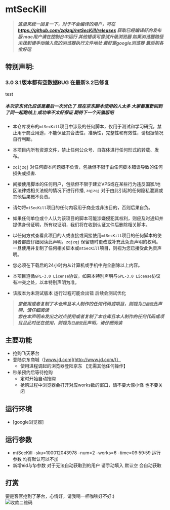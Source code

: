 # mtSecKill

> ***这里来统一回复一下，对于不会编译的用户，可在 https://github.com/zqjzqj/mtSecKill/releases 获取已经编译好的发布版 mac用户请在控制台中运行 其他错误可尝试升级浏览器 如果浏览器路径未找到请手动输入您的浏览器执行文件地址 最好是google浏览器***
> ***最后祝各位好运***

## 特别声明:

### 3.0 3.1版本都有空数据BUG 在最新3.2已修复
test

##### 本次京东优化应该是最后一次优化了 现在京东脚本使用的人太多 大家都重新回到了同一起跑线上 成功率不太好保证 期待下一个天猫版吧

* 本仓库发布的`mtSecKill`项目中涉及的任何脚本，仅用于测试和学习研究，禁止用于商业用途，不能保证其合法性，准确性，完整性和有效性，请根据情况自行判断。

* 本项目内所有资源文件，禁止任何公众号、自媒体进行任何形式的转载、发布。

* `zqijzqj` 对任何脚本问题概不负责，包括但不限于由任何脚本错误导致的任何损失或损害.

* 间接使用脚本的任何用户，包括但不限于建立VPS或在某些行为违反国家/地区法律或相关法规的情况下进行传播, `zqjzqj` 对于由此引起的任何隐私泄漏或其他后果概不负责。

* 请勿将`mtSecKill`项目的任何内容用于商业或非法目的，否则后果自负。

* 如果任何单位或个人认为该项目的脚本可能涉嫌侵犯其权利，则应及时通知并提供身份证明，所有权证明，我们将在收到认证文件后删除相关脚本。

* 以任何方式查看此项目的人或直接或间接使用`mtSecKill`项目的任何脚本的使用者都应仔细阅读此声明。`zqjzqj` 保留随时更改或补充此免责声明的权利。一旦使用并复制了任何相关脚本或`mtSecKill`项目，则视为您已接受此免责声明。
  
* 您必须在下载后的24小时内从计算机或手机中完全删除以上内容。  
  
* 本项目遵循`GPL-3.0 License`协议，如果本特别声明与`GPL-3.0 License`协议有冲突之处，以本特别声明为准。

* 该版本为未测试版本 运行过程可能会出错  后续会测试优化 

> ***您使用或者复制了本仓库且本人制作的任何代码或项目，则视为`已接受`此声明，请仔细阅读***  
> ***您在本声明未发出之时点使用或者复制了本仓库且本人制作的任何代码或项目且此时还在使用，则视为`已接受`此声明，请仔细阅读***

## 主要功能
- 抢购飞天茅台  
- 登陆京东商城（[www.jd.com](http://www.jd.com/)）
  - 使用进程调起的浏览器登陆京东 【无需其他任何操作】 
- 秒杀预约后等待抢购
  - 定时开始自动抢购
  - 抢购过程中浏览器会打开对应works数的窗口，请不要大惊小怪 也不要关闭
## 运行环境
  - [google浏览器]
   
## 运行参数
 - mtSecKill -sku=100012043978 -num=2 -works=6 -time=09:59:59 运行参数 均有默认可以不加
 - 新增eid与fp参数 对于无法自动获取到的用户 请手动填入 默认空 会自动获取

## 打赏
要是客官抢到了茅台，心情好，请我喝一杯咖啡好不好:)  
![收款二维码](https://github.com/zqjzqj/mtSecKill/blob/master/zqijun.png)